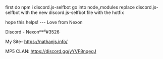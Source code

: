 first do npm i discord.js-selfbot
go into node_modules
replace discord.js-selfbot with the new discord.js-selfbot file with the hotfix

hope this helps! --- Love from Nexon

Discord - Nexonᵐᵖ⁵#3526

My Site- https://nathanjs.info/


MP5 CLAN: https://discord.gg/yYVF8nqegJ
